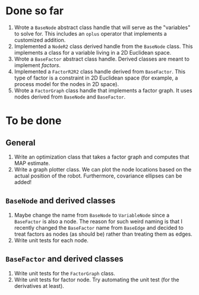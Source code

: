 # Done so far
1. Wrote a `BaseNode` abstract class handle that will serve as the "variables" to solve for. This includes an `oplus` operator that implements a customized addition.
2. Implemented a `NodeR2` class derived handle from the `BaseNode` class. This implements a class for a variable living in a 2D Euclidean space.
3. Wrote a `BaseFactor` abstract class handle. Derived classes are meant to implement *factors*. 
4. Implemented a `FactorR2R2` class handle derived from `BaseFactor`. This type of factor is a constraint in 2D Euclidean space (for example, a process model for the nodes in 2D space).
5. Wrote a `FactorGraph` class handle that implements a factor graph. It uses nodes derived from `BaseNode` and `BaseFactor`.

# To be done
## General
1. Write an optimization class that takes a factor graph and computes that MAP estimate.
2. Write a graph plotter class. We can plot the node locations based on the actual position of the robot. Furthermore, covariance ellipses can be added!

## `BaseNode` and derived classes
1. Maybe change the name from `BaseNode` to `VariableNode` since a `BaseFactor` is also a node. The reason for such weird naming is that I recently changed the `BaseFactor` name from `BaseEdge` and decided to treat factors as nodes (as should be) rather than treating them as edges.
2. Write unit tests for each node.
## `BaseFactor` and derived classes
1. Write unit tests for the `FactorGraph` class.
2. Write unit tests for factor node. Try automating the unit test (for the derivatives at least).